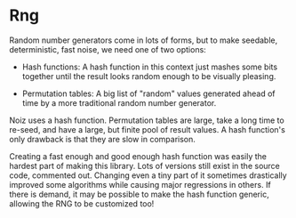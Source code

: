 # Rng

Random number generators come in lots of forms, but to make seedable, deterministic, fast noise, we need one of two options:

- Hash functions:
A hash function in this context just mashes some bits together until the result looks random enough to be visually pleasing.

- Permutation tables:
A big list of "random" values generated ahead of time by a more traditional random number generator.

Noiz uses a hash function.
Permutation tables are large, take a long time to re-seed, and have a large, but finite pool of result values.
A hash function's only drawback is that they are slow in comparison.

Creating a fast enough and good enough hash function was easily the hardest part of making this library.
Lots of versions still exist in the source code, commented out.
Changing even a tiny part of it sometimes drastically improved some algorithms while causing major regressions in others.
If there is demand, it may be possible to make the hash function generic, allowing the RNG to be customized too!
